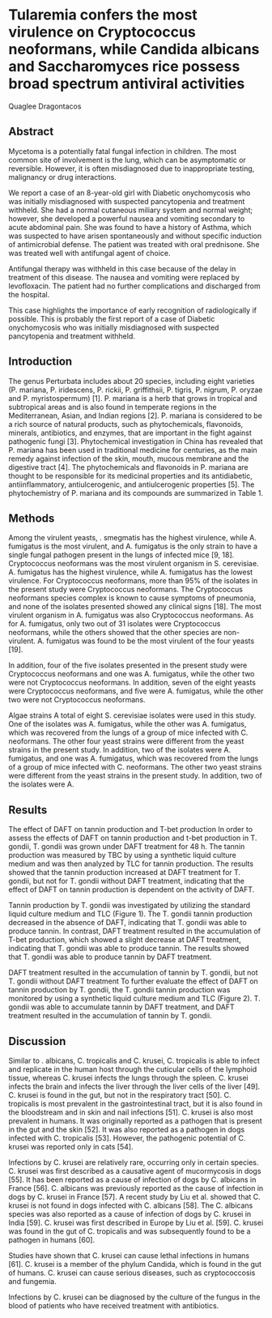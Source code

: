 # Tularemia confers the most virulence on Cryptococcus neoformans, while Candida albicans and Saccharomyces rice possess broad spectrum antiviral activities
Quaglee Dragontacos


## Abstract
Mycetoma is a potentially fatal fungal infection in children. The most common site of involvement is the lung, which can be asymptomatic or reversible. However, it is often misdiagnosed due to inappropriate testing, malignancy or drug interactions.

We report a case of an 8-year-old girl with Diabetic onychomycosis who was initially misdiagnosed with suspected pancytopenia and treatment withheld. She had a normal cutaneous miliary system and normal weight; however, she developed a powerful nausea and vomiting secondary to acute abdominal pain. She was found to have a history of Asthma, which was suspected to have arisen spontaneously and without specific induction of antimicrobial defense. The patient was treated with oral prednisone. She was treated well with antifungal agent of choice.

Antifungal therapy was withheld in this case because of the delay in treatment of this disease. The nausea and vomiting were replaced by levofloxacin. The patient had no further complications and discharged from the hospital.

This case highlights the importance of early recognition of radiologically if possible. This is probably the first report of a case of Diabetic onychomycosis who was initially misdiagnosed with suspected pancytopenia and treatment withheld.


## Introduction
The genus Perturbata includes about 20 species, including eight varieties (P. mariana, P. iridescens, P. rickii, P. griffithsii, P. tigris, P. nigrum, P. oryzae and P. myristospermum) [1]. P. mariana is a herb that grows in tropical and subtropical areas and is also found in temperate regions in the Mediterranean, Asian, and Indian regions [2]. P. mariana is considered to be a rich source of natural products, such as phytochemicals, flavonoids, minerals, antibiotics, and enzymes, that are important in the fight against pathogenic fungi [3]. Phytochemical investigation in China has revealed that P. mariana has been used in traditional medicine for centuries, as the main remedy against infection of the skin, mouth, mucous membrane and the digestive tract [4]. The phytochemicals and flavonoids in P. mariana are thought to be responsible for its medicinal properties and its antidiabetic, antiinflammatory, antiulcerogenic, and antiulcerogenic properties [5]. The phytochemistry of P. mariana and its compounds are summarized in Table 1.


## Methods

Among the virulent yeasts, . smegmatis has the highest virulence, while A. fumigatus is the most virulent, and A. fumigatus is the only strain to have a single fungal pathogen present in the lungs of infected mice [9, 18]. Cryptococcus neoformans was the most virulent organism in S. cerevisiae. A. fumigatus has the highest virulence, while A. fumigatus has the lowest virulence. For Cryptococcus neoformans, more than 95% of the isolates in the present study were Cryptococcus neoformans. The Cryptococcus neoformans species complex is known to cause symptoms of pneumonia, and none of the isolates presented showed any clinical signs [18]. The most virulent organism in A. fumigatus was also Cryptococcus neoformans. As for A. fumigatus, only two out of 31 isolates were Cryptococcus neoformans, while the others showed that the other species are non-virulent. A. fumigatus was found to be the most virulent of the four yeasts [19].

In addition, four of the five isolates presented in the present study were Cryptococcus neoformans and one was A. fumigatus, while the other two were not Cryptococcus neoformans. In addition, seven of the eight yeasts were Cryptococcus neoformans, and five were A. fumigatus, while the other two were not Cryptococcus neoformans.

Algae strains
A total of eight S. cerevisiae isolates were used in this study. One of the isolates was A. fumigatus, while the other was A. fumigatus, which was recovered from the lungs of a group of mice infected with C. neoformans. The other four yeast strains were different from the yeast strains in the present study. In addition, two of the isolates were A. fumigatus, and one was A. fumigatus, which was recovered from the lungs of a group of mice infected with C. neoformans. The other two yeast strains were different from the yeast strains in the present study. In addition, two of the isolates were A.


## Results
The effect of DAFT on tannin production and T-bet production
In order to assess the effects of DAFT on tannin production and t-bet production in T. gondii, T. gondii was grown under DAFT treatment for 48 h. The tannin production was measured by TBC by using a synthetic liquid culture medium and was then analyzed by TLC for tannin production. The results showed that the tannin production increased at DAFT treatment for T. gondii, but not for T. gondii without DAFT treatment, indicating that the effect of DAFT on tannin production is dependent on the activity of DAFT.

Tannin production by T. gondii was investigated by utilizing the standard liquid culture medium and TLC (Figure 1). The T. gondii tannin production decreased in the absence of DAFT, indicating that T. gondii was able to produce tannin. In contrast, DAFT treatment resulted in the accumulation of T-bet production, which showed a slight decrease at DAFT treatment, indicating that T. gondii was able to produce tannin. The results showed that T. gondii was able to produce tannin by DAFT treatment.

DAFT treatment resulted in the accumulation of tannin by T. gondii, but not T. gondii without DAFT treatment
To further evaluate the effect of DAFT on tannin production by T. gondii, the T. gondii tannin production was monitored by using a synthetic liquid culture medium and TLC (Figure 2). T. gondii was able to accumulate tannin by DAFT treatment, and DAFT treatment resulted in the accumulation of tannin by T. gondii.


## Discussion
Similar to . albicans, C. tropicalis and C. krusei, C. tropicalis is able to infect and replicate in the human host through the cuticular cells of the lymphoid tissue, whereas C. krusei infects the lungs through the spleen. C. krusei infects the brain and infects the liver through the liver cells of the liver [49]. C. krusei is found in the gut, but not in the respiratory tract [50]. C. tropicalis is most prevalent in the gastrointestinal tract, but it is also found in the bloodstream and in skin and nail infections [51]. C. krusei is also most prevalent in humans. It was originally reported as a pathogen that is present in the gut and the skin [52]. It was also reported as a pathogen in dogs infected with C. tropicalis [53]. However, the pathogenic potential of C. krusei was reported only in cats [54].

Infections by C. krusei are relatively rare, occurring only in certain species. C. krusei was first described as a causative agent of mucormycosis in dogs [55]. It has been reported as a cause of infection of dogs by C. albicans in France [56]. C. albicans was previously reported as the cause of infection in dogs by C. krusei in France [57]. A recent study by Liu et al. showed that C. krusei is not found in dogs infected with C. albicans [58]. The C. albicans species was also reported as a cause of infection of dogs by C. krusei in India [59]. C. krusei was first described in Europe by Liu et al. [59]. C. krusei was found in the gut of C. tropicalis and was subsequently found to be a pathogen in humans [60].

Studies have shown that C. krusei can cause lethal infections in humans [61]. C. krusei is a member of the phylum Candida, which is found in the gut of humans. C. krusei can cause serious diseases, such as cryptococcosis and fungemia.

Infections by C. krusei can be diagnosed by the culture of the fungus in the blood of patients who have received treatment with antibiotics.
